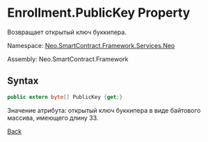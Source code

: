 # Enrollment.PublicKey Property

Возвращает открытый ключ буккипера.

Namespace: [Neo.SmartContract.Framework.Services.Neo](../../neo.md)

Assembly: Neo.SmartContract.Framework

## Syntax

```c#
public extern byte[] PublicKey {get;}
```

Значение атрибута: открытый ключ буккипера в виде байтового массива, имеющего длину 33.



[Back](../Enrollment.md)
